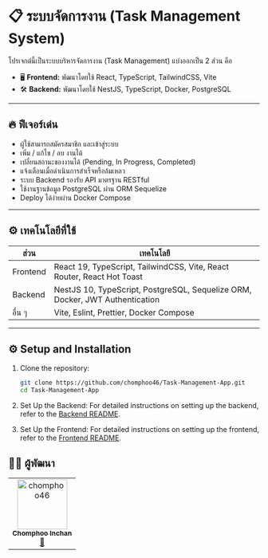 # 📋 ระบบจัดการงาน (Task Management System)

โปรเจกต์นี้เป็นระบบบริหารจัดการงาน (Task Management) แบ่งออกเป็น 2 ส่วน คือ

- 🖥 **Frontend:** พัฒนาโดยใช้ React, TypeScript, TailwindCSS, Vite
- 🛠 **Backend:** พัฒนาโดยใช้ NestJS, TypeScript, Docker, PostgreSQL

---

## 🔥 ฟีเจอร์เด่น

- ผู้ใช้สามารถสมัครสมาชิก และเข้าสู่ระบบ
- เพิ่ม / แก้ไข / ลบ งานได้
- เปลี่ยนสถานะของงานได้ (Pending, In Progress, Completed)
- แจ้งเตือนเมื่อดำเนินการสำเร็จหรือล้มเหลว
- ระบบ Backend รองรับ API มาตรฐาน RESTful
- ใช้งานฐานข้อมูล PostgreSQL ผ่าน ORM Sequelize
- Deploy ได้ง่ายผ่าน Docker Compose

---

## ⚙️ เทคโนโลยีที่ใช้

| ส่วน         | เทคโนโลยี |
| ------------ | --------- |
| Frontend     | React 19, TypeScript, TailwindCSS, Vite, React Router, React Hot Toast |
| Backend      | NestJS 10, TypeScript, PostgreSQL, Sequelize ORM, Docker, JWT Authentication |
| อื่น ๆ        | Vite, Eslint, Prettier, Docker Compose |

---

## ⚙️ Setup and Installation

1. Clone the repository:

   ```bash
   git clone https://github.com/chomphoo46/Task-Management-App.git
   cd Task-Management-App
   ```

2. Set Up the Backend: For detailed instructions on setting up the backend, refer to the [Backend README](./Backend/README.md#️-setup-and-installation).

3. Set Up the Frontend: For detailed instructions on setting up the frontend, refer to the [Frontend README](./Frontend/README.md#-setup-and-installation).

## 👨‍💻 ผู้พัฒนา

<table>
  <tr>
    <td align="center">
      <a href="https://github.com/chomphoo46">
        <img src="https://avatars.githubusercontent.com/u/140147946?v=4" width="100px;" alt="chomphoo46"/>
        <br />
        <sub><b>Chomphoo Inchan</b></sub>
      </a>
      <br />
      <a title="Frontend Developer" href="https://github.com/chomphoo46">🎨</a>
    </td>
  </tr>
</table>
